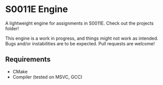 # S0011E Engine

A lightweight engine for assignments in S0011E.
Check out the projects folder!

This engine is a work in progress, and things might not work as intended. Bugs and/or instabilities are to be expected.
Pull requests are welcome!

## Requirements

* CMake
* Compiler (tested on MSVC, GCC)
